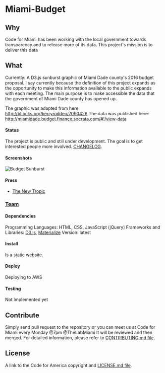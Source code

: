 # Miami-Budget

## Why
Code for Miami has been working with the local government towards transparency and to release more of its data. This project's mission is to deliver this data 

## What
Currently: A D3.js sunburst graphic of Miami Dade county's 2016 budget proposal. I say currently because the definition of this project expands as the opportunity to make this information available to the public expands with each meeting. The main purpose is to make accessible the data that the government of Miami Dade county has opened up.

The graphic was adapted from here: http://bl.ocks.org/kerryrodden/7090426
The data was published here: http://miamidade.budget.finance.socrata.com/#!/view-data

#### Status
The project is public and still under development. The goal is to get interested people more involved. [CHANGELOG](https://github.com/CHANGELOG.md).

#### Screenshots
![Budget Sunburst](http://actions.leadmiami.co/content/images/2015/08/sunburst.png)

#### Press
* [The New Tropic](http://thenewtropic.com/visualize-miami-dade-budget/)

### [Team](http://miamigraph.com/#team)

#### Dependencies
Programming Languages: HTML, CSS, JavaScript (jQuery)
Frameworks and Libraries: [D3.js](http://d3js.org), [Materialize](http://materializecss.com) 
Version: latest

#### Install
Is a static website.

#### Deploy
Deploying to AWS

#### Testing
Not Implemented yet

## Contribute
Simply send pull request to the repository or you can meet us at Code for Miami every Monday @7pm @TheLabMiami It will be reviewed and then merged. For detailed information, please refer to
[CONTRIBUTING.md file](https://github.com/CONTRIBUTING.md).

## License
A link to the Code for America copyright and [LICENSE.md file](https://github.com/codeforamerica/ceviche-cms/blob/master/LICENCE.md).
